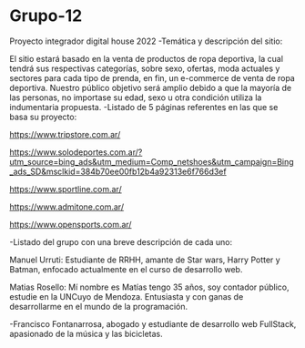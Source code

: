 # Grupo-12
Proyecto integrador digital house 2022
-Temática y descripción del sitio:

El sitio estará basado en la venta de productos de ropa deportiva, la cual tendrá sus respectivas categorías, sobre sexo, ofertas, moda actuales y sectores para cada tipo de prenda, en fin, un e-commerce de venta de ropa deportiva.
Nuestro público objetivo será amplio debido a que la mayoría de las personas, no importase su edad, sexo u otra condición utiliza la indumentaria propuesta.
-Listado de 5 páginas referentes en las que se basa su proyecto:


https://www.tripstore.com.ar/

https://www.solodeportes.com.ar/?utm_source=bing_ads&utm_medium=Comp_netshoes&utm_campaign=Bing_ads_SD&msclkid=384b70ee00fb12b4a92313e6f766d3ef

https://www.sportline.com.ar/

https://www.admitone.com.ar/

https://www.opensports.com.ar/

-Listado del grupo con una breve descripción de cada uno:

Manuel Urruti: Estudiante de RRHH, amante de Star wars, Harry Potter y Batman, enfocado actualmente en el curso de desarrollo web.

Matias Rosello: Mí nombre es Matías tengo 35 años, soy contador público, estudie en la UNCuyo de Mendoza. Entusiasta y con ganas de desarrollarme en el mundo de la programación.

-Francisco Fontanarrosa, abogado y estudiante de desarrollo web FullStack,  apasionado de la música y las bicicletas.
